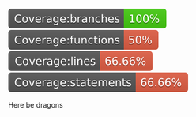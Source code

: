 ![Coverage Badge](./coverage/badge-branches.svg)
![Coverage Badge](./coverage/badge-functions.svg)
![Coverage Badge](./coverage/badge-lines.svg)
![Coverage Badge](./coverage/badge-statements.svg)

Here be dragons
